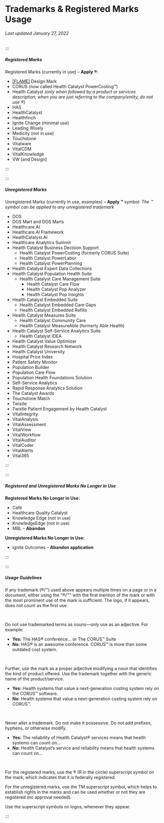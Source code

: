 # Trademarks & Registered Marks Usage

###### Last updated January 27, 2022

:::

##### Registered Marks

Registered Marks (currently in use) – **Apply ®**:

-   [[FLAME]](https://cashmere.healthcatalyst.net/styles/logo) Design Mark
-   CORUS (now called Health Catalyst PowerCosting™)
-   Health Catalyst _(only when followed by a product or services description; when you are just referring to the company/entity, do not use ®)_
-   HAS
-   HealthCatalyst
-   Healthfinch
-   Ignite Change (minimal use)
-   Leading Wisely
-   Medicity (not in use)
-   Touchstone
-   Vitalware
-   VitalCDM
-   VitalKnowledge
-   VW [and Design]

:::

:::

##### Unregistered Marks

Unregistered Marks (currently in use, examples) – **Apply ™** symbol:
_The ™ symbol can be applied to any unregistered trademark_

- DOS
- DOS Mart and DOS Marts
- Healthcare.AI
- Healthcare.AI Framework
- HealthCatalyst.AI
- Healthcare Analytics Summit
- Health Catalyst Business Decision Support
  - Health Catalyst PowerCosting (formerly CORUS Suite)
  - Health Catalyst PowerLabor
  - Health Catalyst PowerPlanning
- Health Catalyst Expert Data Collections
- Health Catalyst Population Health Suite
  - Health Catalyst Care Management Suite
    - Health Catalyst Care Flow
    - Health Catalyst Pop Analyzer
    - Health Catalyst Pop Insights
- Health Catalyst Embedded Suite
  - Health Catalyst Embedded Care Gaps
  - Health Catalyst Embedded Refills
- Health Catalyst Measures Suite
  - Health Catalyst Community Care
  - Health Catalyst MeasureAble (formerly Able Health)
- Health Catalyst Self-Service Analytics Suite
  - Health Catalyst IDEA
- Health Catalyst Value Optimizer
- Health Catalyst Research Network
- Health Catalyst University
- Hospital Price Index
- Patient Safety Monitor
- Population Builder
- Population Care Flow
- Population Health Foundations Solution
- Self-Service Analytics
- Rapid Response Analytics Solution
- The Catalyst Awards
- Touchstone Match
- Twistle
- Twistle Patient Engagement by Health Catalyst
- VitalIntegrity
- VitalAnalysis
- VitalAssessment
- VitalView
- VitalWorkflow
- VitalAuditor
- VitalCoder
- VitalAlerts
- Vital365

:::

:::

##### Registered and Unregistered Marks No Longer in Use

**Registered Marks No Longer in Use:**

-   Café
-   Healthcare Quality Catalyst
-   Knowledge Edge (not in use)
-   KnowledgeEdge (not in use)
-   MBL – **Abandon**

**Unregistered Marks No Longer in Use:**

-   Ignite Outcomes – **Abandon application**

:::

:::

##### Usage Guidelines

If any trademark (®/™) used above appears multiple times on a page or in a document, either using the “®/™” with the first mention of the mark or with the most prominent use of the mark is sufficient. The logo, if it appears, does not count as the first use.

&nbsp;

Do not use trademarked terms as nouns—only use as an adjective. For example:

-   **Yes:** The HAS® conference… or The CORUS™ Suite
-   **No:** HAS® is an awesome conference. CORUS™ is more than some outdated cost system.

&nbsp;

Further, use the mark as a proper adjective modifying a noun that identifies the kind of product offered. Use the trademark together with the generic name of the product/service.

-   **Yes:** Health systems that value a next-generation costing system rely on the CORUS™ software.
-   **No:** Health systems that value a next-generation costing system rely on CORUS™.

&nbsp;

Never alter a trademark. Do not make it possessive. Do not add prefixes, hyphens, or otherwise modify.

-   **Yes:** The reliability of Health Catalyst® services means that health systems can count on…
-   **No:** Health Catalyst’s service and reliability means that health systems can count on…

&nbsp;

For the registered marks, use the ® (R in the circle) superscript symbol on the mark, which indicates that it is federally registered.

For the unregistered marks, use the TM superscript symbol, which helps to establish rights in the marks and can be used whether or not they are registered (no approval needed).

Use the superscript symbols on logos, whenever they appear.

:::
